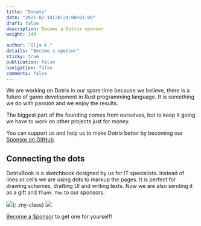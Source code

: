 ```yaml
---
title: "Donate"
date: "2021-02-14T20:24:00+01:00"
draft: false
description: Become a Dotrix sponsor
weight: 140

author: "Ilja K."
details: "Become a sponsor"
sticky: true
publication: false
navigation: false
comments: false
---
```


We are working on Dotrix in our spare time because we believe, there is a future of game
development in Rust programming language. It is something we do with passion and we enjoy the
results.

The biggest part of the founding comes from ourselves, but to keep it going we have to work on
other projects just for money.

You can support us and help us to make Dotrix better by becoming our
[Sponsor on GitHub](https://github.com/sponsors/lowenware).

## Connecting the dots

DotrixBook is a sketchbook designed by us for IT specialists. Instead of lines or cells we are
using dots to markup the pages. It is perfect for drawing schemes, drafting UI and writing texts.
Now we are also sending it as a gift and `Thank You` to our sponsors.

![](/dotrix/t1.jpg){: .my-class} ![](/dotrix/p1.jpg)

[Become a Sponsor](https://github.com/sponsors/lowenware) to get one for yourself!
